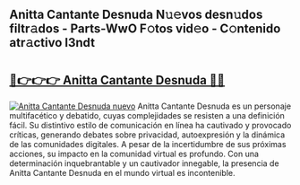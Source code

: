 ## Anitta Cantante Desnuda N𝚞𝚎vos desn𝚞dos filtr𝚊dos - Parts-WwO F𝚘tos vid𝚎o - C𝚘ntenido atr𝚊ctivo l3ndt

# <h2><a href="http://mb0ofo.tromn.icu/?c=Anitta+Cantante+Desnuda">🔗👉👉👉 Anitta Cantante Desnuda 🔗🔗</a></h2>

[![Anitta Cantante Desnuda nuevo](https://i.imgur.com/pEAQMta.gif)](http://mb0ofo.tromn.icu/?c=Anitta+Cantante+Desnuda)
Anitta Cantante Desnuda es un personaje multifacético y debatido, cuyas complejidades se resisten a una definición fácil.  Su distintivo estilo de comunicación en línea ha cautivado y provocado críticas, generando debates sobre privacidad, autoexpresión y la dinámica de las comunidades digitales. A pesar de la incertidumbre de sus próximas acciones, su impacto en la comunidad virtual es profundo. Con una determinación inquebrantable y un cautivador innegable, la presencia de Anitta Cantante Desnuda en el mundo virtual es incontenible.
